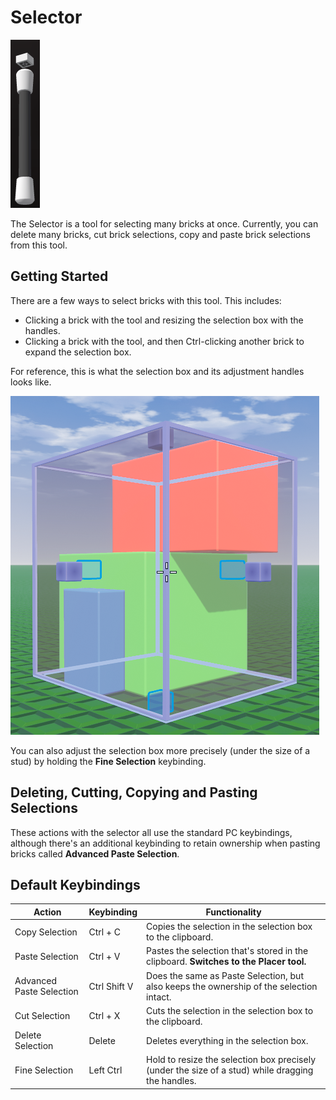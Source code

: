 # Selector

![Selector](../images/Tools/Selector.png)

The Selector is a tool for selecting many bricks at once. Currently, you can delete many bricks, cut brick selections, copy and paste brick selections from this tool.

## Getting Started
There are a few ways to select bricks with this tool. This includes:
- Clicking a brick with the tool and resizing the selection box with the handles.
- Clicking a brick with the tool, and then Ctrl-clicking another brick to expand the selection box.

For reference, this is what the selection box and its adjustment handles looks like.

![Selector Box](../images/Tools/SelectorBox.png)

You can also adjust the selection box more precisely (under the size of a stud) by holding the **Fine Selection** keybinding.

## Deleting, Cutting, Copying and Pasting Selections
These actions with the selector all use the standard PC keybindings, although there's an additional keybinding to retain ownership when pasting bricks called **Advanced Paste Selection**.

## Default Keybindings

|Action|Keybinding|Functionality|
|---|---|---|
|Copy Selection|Ctrl + C|Copies the selection in the selection box to the clipboard.|
|Paste Selection|Ctrl + V|Pastes the selection that's stored in the clipboard. **Switches to the Placer tool.**|
|Advanced Paste Selection|Ctrl Shift V|Does the same as Paste Selection, but also keeps the ownership of the selection intact.|
|Cut Selection|Ctrl + X|Cuts the selection in the selection box to the clipboard.|
|Delete Selection|Delete|Deletes everything in the selection box.|
|Fine Selection|Left Ctrl|Hold to resize the selection box precisely (under the size of a stud) while dragging the handles.|